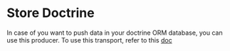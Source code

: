 # Store Doctrine

In case of you want to push data in your doctrine  ORM database, you can use this producer. 
To use this transport, refer to this [doc](https://github.com/3slab/VdmLibraryDoctrineOrmTransportBundle/blob/master/Resources/docs/produce/doctrine.md)
